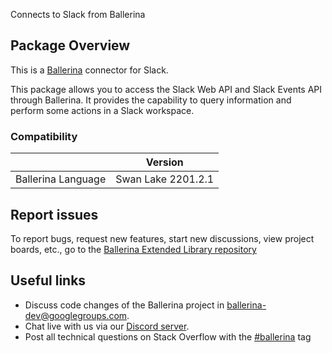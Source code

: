Connects to Slack from Ballerina

## Package Overview
This is a [Ballerina](https://ballerina.io/) connector for Slack.

This package allows you to access the Slack Web API and Slack Events API through Ballerina.
It provides the capability to query information and perform some actions in a Slack workspace.

### Compatibility
|                             |   Version          |
|:---------------------------:|:------------------:|
| Ballerina Language          | Swan Lake 2201.2.1 |

## Report issues
To report bugs, request new features, start new discussions, view project boards, etc., go to the [Ballerina Extended Library repository](https://github.com/ballerina-platform/ballerina-extended-library)

## Useful links
- Discuss code changes of the Ballerina project in [ballerina-dev@googlegroups.com](mailto:ballerina-dev@googlegroups.com).
- Chat live with us via our [Discord server](https://discord.gg/ballerinalang).
- Post all technical questions on Stack Overflow with the [#ballerina](https://stackoverflow.com/questions/tagged/ballerina) tag
